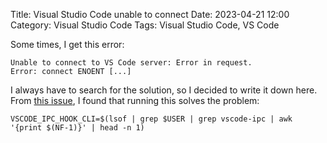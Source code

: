 Title: Visual Studio Code unable to connect
Date: 2023-04-21 12:00
Category: Visual Studio Code
Tags: Visual Studio Code, VS Code

Some times, I get this error:

```
Unable to connect to VS Code server: Error in request.
Error: connect ENOENT [...]
```

I always have to search for the solution, so I decided to write it down here.
From [this
issue](https://github.com/microsoft/vscode-remote-release/issues/6997), I found
that running this solves the problem:

```
VSCODE_IPC_HOOK_CLI=$(lsof | grep $USER | grep vscode-ipc | awk '{print $(NF-1)}' | head -n 1)
```
